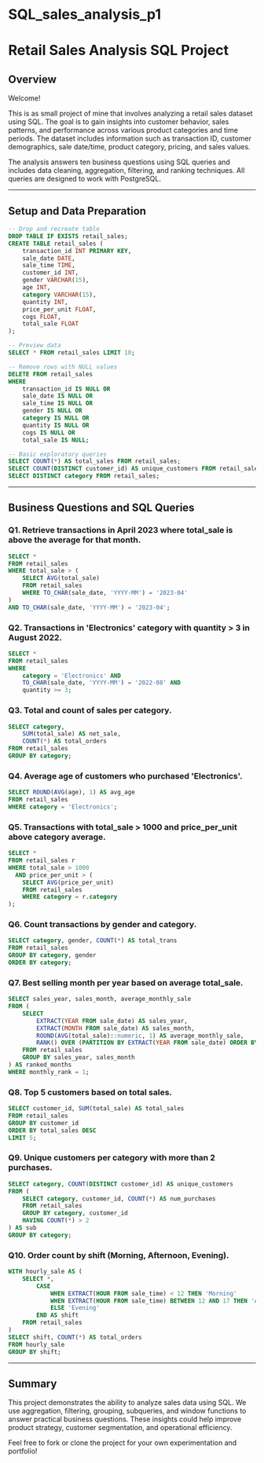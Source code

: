 # SQL_sales_analysis_p1

# Retail Sales Analysis SQL Project

## Overview

Welcome!

This is as small project of mine that involves analyzing a retail sales dataset using SQL. The goal is to gain insights into customer behavior, sales patterns, and performance across various product categories and time periods. The dataset includes information such as transaction ID, customer demographics, sale date/time, product category, pricing, and sales values. 

The analysis answers ten business questions using SQL queries and includes data cleaning, aggregation, filtering, and ranking techniques. All queries are designed to work with PostgreSQL.

---

## Setup and Data Preparation

```sql
-- Drop and recreate table
DROP TABLE IF EXISTS retail_sales;
CREATE TABLE retail_sales (
    transaction_id INT PRIMARY KEY,
    sale_date DATE,
    sale_time TIME,
    customer_id INT,
    gender VARCHAR(15),
    age INT,
    category VARCHAR(15),
    quantity INT,
    price_per_unit FLOAT,
    cogs FLOAT,
    total_sale FLOAT
);

-- Preview data
SELECT * FROM retail_sales LIMIT 10;

-- Remove rows with NULL values
DELETE FROM retail_sales
WHERE
    transaction_id IS NULL OR
    sale_date IS NULL OR
    sale_time IS NULL OR
    gender IS NULL OR
    category IS NULL OR
    quantity IS NULL OR
    cogs IS NULL OR
    total_sale IS NULL;

-- Basic exploratory queries
SELECT COUNT(*) AS total_sales FROM retail_sales;
SELECT COUNT(DISTINCT customer_id) AS unique_customers FROM retail_sales;
SELECT DISTINCT category FROM retail_sales;
```

---

## Business Questions and SQL Queries

### Q1. Retrieve transactions in April 2023 where total\_sale is above the average for that month.

```sql
SELECT *
FROM retail_sales
WHERE total_sale > (
    SELECT AVG(total_sale)
    FROM retail_sales
    WHERE TO_CHAR(sale_date, 'YYYY-MM') = '2023-04'
)
AND TO_CHAR(sale_date, 'YYYY-MM') = '2023-04';
```

### Q2. Transactions in 'Electronics' category with quantity > 3 in August 2022.

```sql
SELECT *
FROM retail_sales
WHERE
    category = 'Electronics' AND
    TO_CHAR(sale_date, 'YYYY-MM') = '2022-08' AND
    quantity >= 3;
```

### Q3. Total and count of sales per category.

```sql
SELECT category,
    SUM(total_sale) AS net_sale,
    COUNT(*) AS total_orders
FROM retail_sales
GROUP BY category;
```

### Q4. Average age of customers who purchased 'Electronics'.

```sql
SELECT ROUND(AVG(age), 1) AS avg_age
FROM retail_sales
WHERE category = 'Electronics';
```

### Q5. Transactions with total\_sale > 1000 and price\_per\_unit above category average.

```sql
SELECT *
FROM retail_sales r
WHERE total_sale > 1000
  AND price_per_unit > (
    SELECT AVG(price_per_unit)
    FROM retail_sales
    WHERE category = r.category
);
```

### Q6. Count transactions by gender and category.

```sql
SELECT category, gender, COUNT(*) AS total_trans
FROM retail_sales
GROUP BY category, gender
ORDER BY category;
```

### Q7. Best selling month per year based on average total\_sale.

```sql
SELECT sales_year, sales_month, average_monthly_sale
FROM (
    SELECT
        EXTRACT(YEAR FROM sale_date) AS sales_year,
        EXTRACT(MONTH FROM sale_date) AS sales_month,
        ROUND(AVG(total_sale)::numeric, 1) AS average_monthly_sale,
        RANK() OVER (PARTITION BY EXTRACT(YEAR FROM sale_date) ORDER BY AVG(total_sale) DESC) AS monthly_rank
    FROM retail_sales
    GROUP BY sales_year, sales_month
) AS ranked_months
WHERE monthly_rank = 1;
```

### Q8. Top 5 customers based on total sales.

```sql
SELECT customer_id, SUM(total_sale) AS total_sales
FROM retail_sales
GROUP BY customer_id
ORDER BY total_sales DESC
LIMIT 5;
```

### Q9. Unique customers per category with more than 2 purchases.

```sql
SELECT category, COUNT(DISTINCT customer_id) AS unique_customers
FROM (
    SELECT category, customer_id, COUNT(*) AS num_purchases
    FROM retail_sales
    GROUP BY category, customer_id
    HAVING COUNT(*) > 2
) AS sub
GROUP BY category;
```

### Q10. Order count by shift (Morning, Afternoon, Evening).

```sql
WITH hourly_sale AS (
    SELECT *,
        CASE
            WHEN EXTRACT(HOUR FROM sale_time) < 12 THEN 'Morning'
            WHEN EXTRACT(HOUR FROM sale_time) BETWEEN 12 AND 17 THEN 'Afternoon'
            ELSE 'Evening'
        END AS shift
    FROM retail_sales
)
SELECT shift, COUNT(*) AS total_orders
FROM hourly_sale
GROUP BY shift;
```

---

## Summary

This project demonstrates the ability to analyze sales data using SQL. We use aggregation, filtering, grouping, subqueries, and window functions to answer practical business questions. These insights could help improve product strategy, customer segmentation, and operational efficiency.

Feel free to fork or clone the project for your own experimentation and portfolio!
